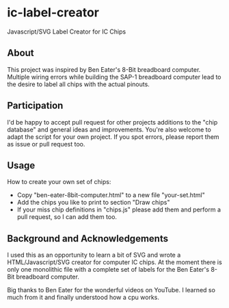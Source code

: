 # ic-label-creator
Javascript/SVG Label Creator for IC Chips

## About

This project was inspired by Ben Eater's 8-Bit breadboard computer. Multiple wiring errors while building the SAP-1 breadboard computer lead to the desire to label all chips with the actual pinouts.

## Participation

I'd be happy to accept pull request for other projects  additions to the "chip database" and general ideas and improvements.
You're also welcome to adapt the script for your own project. If you spot errors, please report them as issue or pull request too.

## Usage

How to create your own set of chips:

- Copy "ben-eater-8bit-computer.html" to a new file "your-set.html"
- Add the chips you like to print to section "Draw chips"
- If your miss chip definitions in "chips.js" please add them and perform a pull request, so I can add them too.

## Background and Acknowledgements

I used this as an opportunity to learn a bit of SVG and wrote a HTML/Javascript/SVG creator for computer IC chips.
At the moment there is only one monolithic file with a complete set of labels for the Ben Eater's 8-Bit breadboard computer.

Big thanks to Ben Eater for the wonderful videos on YouTube. I learned so much from it and finally understood how a cpu works.

